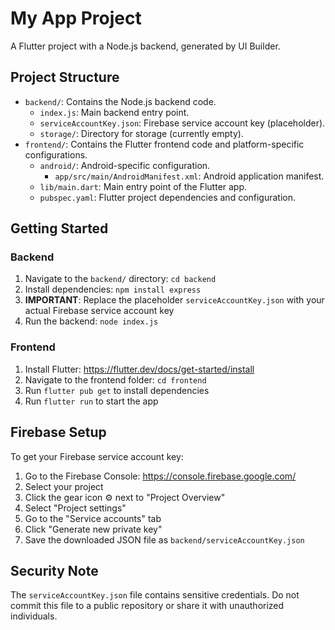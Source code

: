 
# My App Project
A Flutter project with a Node.js backend, generated by UI Builder.
## Project Structure
- `backend/`: Contains the Node.js backend code.
  - `index.js`: Main backend entry point.
  - `serviceAccountKey.json`: Firebase service account key (placeholder).
  - `storage/`: Directory for storage (currently empty).
- `frontend/`: Contains the Flutter frontend code and platform-specific configurations.
  - `android/`: Android-specific configuration.
    - `app/src/main/AndroidManifest.xml`: Android application manifest.
  - `lib/main.dart`: Main entry point of the Flutter app.
  - `pubspec.yaml`: Flutter project dependencies and configuration.
## Getting Started
### Backend
1. Navigate to the `backend/` directory: `cd backend`
2. Install dependencies: `npm install express`
3. **IMPORTANT**: Replace the placeholder `serviceAccountKey.json` with your actual Firebase service account key
4. Run the backend: `node index.js`
### Frontend
1. Install Flutter: https://flutter.dev/docs/get-started/install
2. Navigate to the frontend folder: `cd frontend`
3. Run `flutter pub get` to install dependencies
4. Run `flutter run` to start the app
## Firebase Setup
To get your Firebase service account key:
1. Go to the Firebase Console: https://console.firebase.google.com/
2. Select your project
3. Click the gear icon ⚙️ next to "Project Overview"
4. Select "Project settings"
5. Go to the "Service accounts" tab
6. Click "Generate new private key"
7. Save the downloaded JSON file as `backend/serviceAccountKey.json`
## Security Note
The `serviceAccountKey.json` file contains sensitive credentials. Do not commit this file to a public repository or share it with unauthorized individuals.
